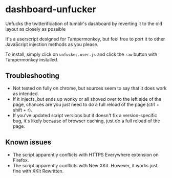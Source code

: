# dashboard-unfucker
Unfucks the twitterification of tumblr's dashboard by reverting it to the old layout as closely as possible

It's a userscript designed for Tampermonkey, but feel free to port it to other JavaScript injection methods as you please.

To install, simply click on `unfucker.user.js` and click the `raw` button with Tampermonkey installed.

## Troubleshooting
- Not tested on fully on chrome, but sources seem to say that it does work as intended.
- If it injects, but ends up wonky or all shoved over to the left side of the page, chances are you just need to do a full reload of the page (ctrl + shift + r).
- If you've updated script versions but it doesn't fix a version-specific bug, it's likely because of browser caching, just do a full reload of the page.

## Known issues
- The script apparently conflicts with HTTPS Everywhere extension on Firefox.
- The script apparently conflicts with New XKit. However, it works just fine with XKit Rewritten.

